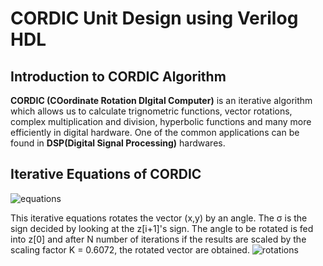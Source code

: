 # CORDIC Unit Design using Verilog HDL

## Introduction to CORDIC Algorithm
**CORDIC (COordinate Rotation DIgital Computer)** is an iterative algorithm which allows us to calculate trignometric functions, vector rotations, complex multiplication and division, hyperbolic functions
and many more efficiently in digital hardware.
One of the common applications can be found in **DSP(Digital Signal Processing)** hardwares.

## Iterative Equations of CORDIC
![equations](https://github.com/SudeepJoshi22/SynthoSphere_CORDIC_Unit/blob/main/images/Screenshot%20from%202023-08-26%2000-49-17.png)

This iterative equations rotates the vector (x,y) by an angle. The σ is the sign decided by looking at the z[i+1]'s sign. The angle to be rotated is fed into z[0] and after N number of iterations if the results are scaled by the scaling factor K = 0.6072, the rotated vector are obtained.
![rotations](https://github.com/SudeepJoshi22/SynthoSphere_CORDIC_Unit/blob/main/images/Screenshot%20from%202023-08-26%2000-49-57.png)

